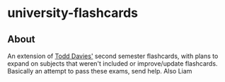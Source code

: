 # university-flashcards
## About
An extension of [Todd Davies'](https://github.com/Todd-Davies) second semester flashcards, with plans to expand on subjects that weren't included or improve/update flashcards. Basically an attempt to pass these exams, send help. Also Liam 
